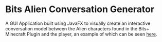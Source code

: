 # Bits Alien Conversation Generator

A GUI Application built using JavaFX to visually create an interactive conversation model between the Alien characters found in the Bits+ Minecraft Plugin and the player, an example of which can be seen [here](https://pastebin.com/raw/xtjnPXVn).
